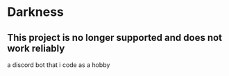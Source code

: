 # Darkness
## This project is no longer supported and does not work reliably
a discord bot that i code as a hobby
